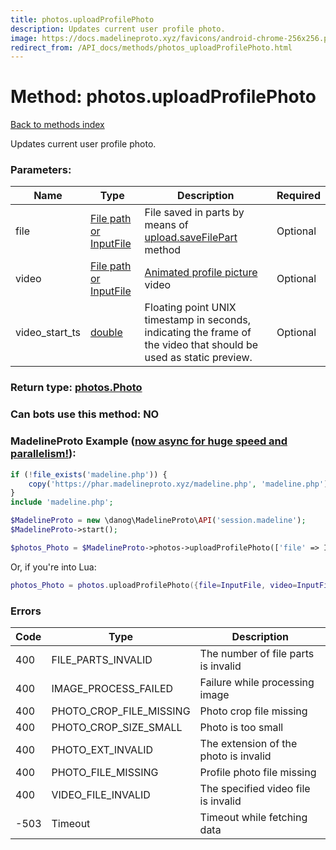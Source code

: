 ```yaml
---
title: photos.uploadProfilePhoto
description: Updates current user profile photo.
image: https://docs.madelineproto.xyz/favicons/android-chrome-256x256.png
redirect_from: /API_docs/methods/photos_uploadProfilePhoto.html
---
```

# Method: photos.uploadProfilePhoto
[Back to methods index](index.md)



Updates current user profile photo.

### Parameters:

| Name     |    Type       | Description | Required |
|----------|---------------|-------------|----------|
|file|[File path or InputFile](../types/InputFile.md) | File saved in parts by means of [upload.saveFilePart](../methods/upload.saveFilePart.md) method | Optional|
|video|[File path or InputFile](../types/InputFile.md) | [Animated profile picture](https://core.telegram.org/api/files#animated-profile-pictures) video | Optional|
|video\_start\_ts|[double](../types/double.md) | Floating point UNIX timestamp in seconds, indicating the frame of the video that should be used as static preview. | Optional|


### Return type: [photos.Photo](../types/photos.Photo.md)

### Can bots use this method: **NO**


### MadelineProto Example ([now async for huge speed and parallelism!](https://docs.madelineproto.xyz/docs/ASYNC.html)):


```php
if (!file_exists('madeline.php')) {
    copy('https://phar.madelineproto.xyz/madeline.php', 'madeline.php');
}
include 'madeline.php';

$MadelineProto = new \danog\MadelineProto\API('session.madeline');
$MadelineProto->start();

$photos_Photo = $MadelineProto->photos->uploadProfilePhoto(['file' => InputFile, 'video' => InputFile, 'video_start_ts' => double, ]);
```

Or, if you're into Lua:

```lua
photos_Photo = photos.uploadProfilePhoto({file=InputFile, video=InputFile, video_start_ts=double, })
```

### Errors

| Code | Type     | Description   |
|------|----------|---------------|
|400|FILE_PARTS_INVALID|The number of file parts is invalid|
|400|IMAGE_PROCESS_FAILED|Failure while processing image|
|400|PHOTO_CROP_FILE_MISSING|Photo crop file missing|
|400|PHOTO_CROP_SIZE_SMALL|Photo is too small|
|400|PHOTO_EXT_INVALID|The extension of the photo is invalid|
|400|PHOTO_FILE_MISSING|Profile photo file missing|
|400|VIDEO_FILE_INVALID|The specified video file is invalid|
|-503|Timeout|Timeout while fetching data|


